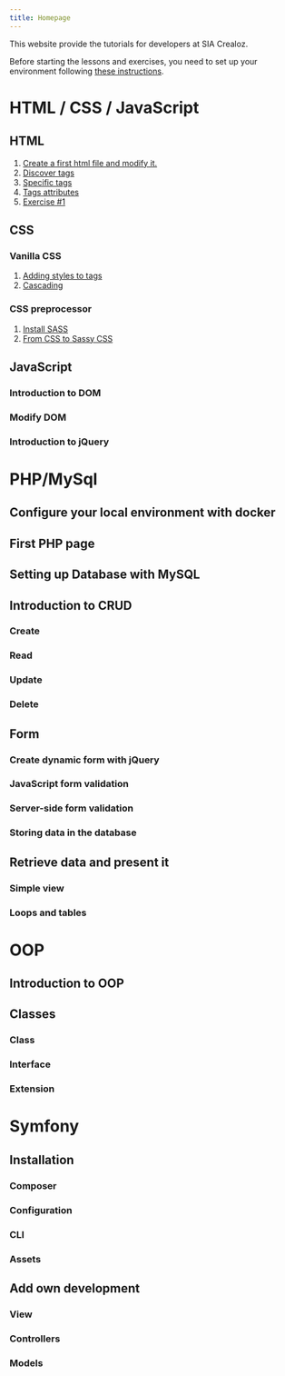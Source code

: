 ```yaml
---
title: Homepage
---
```


This website provide the tutorials for developers at SIA Crealoz.

Before starting the lessons and exercises, you need to set up your environment following [these instructions](/0-setting-up.md).

# HTML / CSS / JavaScript

## HTML

1. [Create a first html file and modify it.](/html/1-first-html-file.md)
2. [Discover tags](/html/2-discovering-tags.md)
3. [Specific tags](/html/3-specific-tags.md)
4. [Tags attributes](/html/4-tags-attributes.md)
5. [Exercise #1](/html/5-exercise-1.md)

## CSS

### Vanilla CSS

1. [Adding styles to tags](/css/1-adding-styles-to-tags.md)
2. [Cascading](/css/2-cascading-style-sheet.md)

### CSS preprocessor

1. [Install SASS](/scss/1-install-sass.md)
2. [From CSS to Sassy CSS](/scss/2-from-css-to-sassy-css.md)

## JavaScript

### Introduction to DOM

### Modify DOM

### Introduction to jQuery

# PHP/MySql

## Configure your local environment with docker

## First PHP page

## Setting up Database with MySQL

## Introduction to CRUD

### Create

### Read

### Update

### Delete

## Form

### Create dynamic form with jQuery

### JavaScript form validation

### Server-side form validation

### Storing data in the database

## Retrieve data and present it

### Simple view

### Loops and tables

# OOP

## Introduction to OOP

## Classes

### Class

### Interface

### Extension

# Symfony

## Installation

### Composer

### Configuration

### CLI

### Assets

## Add own development

### View

### Controllers

### Models